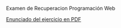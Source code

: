 Examen de Recuperacion Programación Web

[Enunciado del ejercicio en PDF](https://github.com/juanCarlosEstrellaC/er_pw_api_p5_je/files/14735975/ER_PWEB.pdf)
